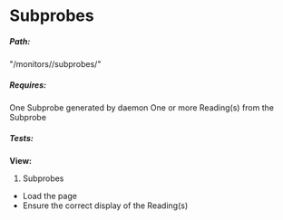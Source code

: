 # Subprobes

##### Path:
"/monitors/<id>/subprobes/<subprobeId>"

##### Requires:
One Subprobe generated by daemon
One or more Reading(s) from the Subprobe

##### Tests:
**View:**

1. Subprobes
  * Load the page
  * Ensure the correct display of the Reading(s)